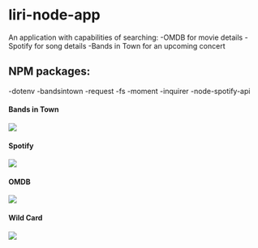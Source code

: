 # liri-node-app

An application with capabilities of searching:
-OMDB for movie details
-Spotify for song details
-Bands in Town for an upcoming concert

## NPM packages:
-dotenv
-bandsintown
-request
-fs
-moment
-inquirer
-node-spotify-api

#### Bands in Town
![](http://g.recordit.co/oCeUQ0fsUf.gif)

#### Spotify
![](http://g.recordit.co/rnUkVJ1Xlg.gif)

#### OMDB
![](http://g.recordit.co/kej1obJw94.gif)

#### Wild Card
![](http://g.recordit.co/j49rOaDU2m.gif)
